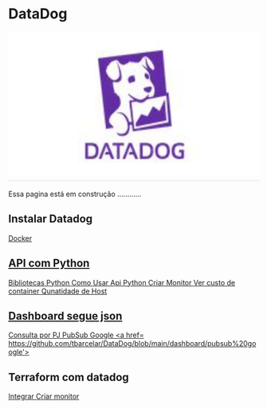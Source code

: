 # DataDog
 

<img src="https://github.com/tbarcelar/DataDog/blob/main/datadog-log.JPG" width="950" height="300">



Essa pagina está em construção ............

## Instalar Datadog 
<a href="https://github.com/tbarcelar/DataDog/blob/main/instalacao/linux Linux">
Docker <a href="https://github.com/tbarcelar/DataDog/blob/main/instalacao/docker">


## API com Python
Bibliotecas Python <a href='https://github.com/tbarcelar/DataDog/blob/main/apidatadog/o%20que%20instalar%20no%20python'>
Como Usar Api Python <a href="https://github.com/tbarcelar/DataDog/tree/main/apidatadog"> 
Criar Monitor <a href='https://github.com/tbarcelar/DataDog/blob/main/apidatadog/criar%20monitor.py'>
Ver custo de container <a href='https://github.com/tbarcelar/DataDog/blob/main/apidatadog/ver%20custo%20por%20hora%20de%20container'>
Qunatidade de Host <a href='https://github.com/tbarcelar/DataDog/blob/main/apidatadog/ver%20quantidades%20de%20host%20no%20ambiente'>


## Dashboard segue json

<a href='https://github.com/tbarcelar/DataDog/blob/main/dashboard/dash%20consulta%20pj'> Consulta por PJ
PubSub Google <a href= https://github.com/tbarcelar/DataDog/blob/main/dashboard/pubsub%20google'>


##  Terraform com datadog

<a href='https://github.com/tbarcelar/DataDog/blob/main/terraform%20no%20datadog/terraform%20como%20logar%20no%20datadog'> Integrar
Criar monitor <a href='https://github.com/tbarcelar/DataDog/blob/main/terraform%20no%20datadog/criar%20monitor'>


